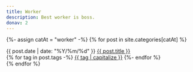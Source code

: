 ```yaml
---
title: Worker
description: Best worker is boss.
donav: 2
---
```


{%- assign catAt = "worker" -%}
{% for post in site.categories[catAt] %}
      <div class="post-row">
        <span class="date">{{ post.date | date: "%Y/%m/%d" }}</span>
        <span class="title"><a href="{{ post.url }}">{{ post.title }}</a></span>
        <div class="cat">
          {% for tag in post.tags -%}
          <a href="/Tags.html#{{ tag | capitalize }}">{{ tag | capitalize }}</a>
          {%- endfor %}
        </div>
      </div>
{% endfor %}